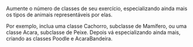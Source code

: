 Aumente o número de classes de seu exercício, especializando ainda mais os tipos de animais representáveis por elas. 

Por exemplo, inclua uma classe Cachorro, subclasse de Mamífero, ou uma classe Acara, subclasse de Peixe. Depois vá especializando ainda mais, criando as classes  Poodle e AcaraBandeira.
